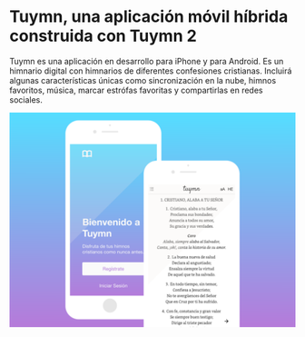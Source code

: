 # Tuymn, una aplicación móvil híbrida construida con Tuymn 2

Tuymn es una aplicación en desarrollo para iPhone y para Android. Es un himnario digital con himnarios de diferentes confesiones cristianas. Incluirá algunas características únicas como sincronización en la nube, himnos favoritos, música, marcar estrófas favoritas y compartirlas en redes sociales.

<img src="https://raw.githubusercontent.com/abel-nieva/abel-nieva.github.io/master/assets/img/projects/banner.tuymn.png" alt="Banner de Tuymn">
